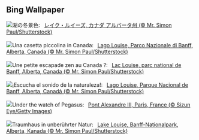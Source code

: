 ## Bing Wallpaper
![](https://www.bing.com/th?id=OHR.LakeLouise_JA-JP5881267112_UHD.jpg&w=1000)湖の冬景色:&nbsp;&ensp;[レイク・ルイーズ, カナダ アルバータ州 (© Mr. Simon Paul/Shutterstock)](https://www.bing.com/th?id=OHR.LakeLouise_JA-JP5881267112_UHD.jpg)
<br><br/>
![](https://www.bing.com/th?id=OHR.LakeLouise_IT-IT5093605505_UHD.jpg&w=1000)Una casetta piccolina in Canada:&nbsp;&ensp;[Lago Louise, Parco Nazionale di Banff, Alberta, Canada (© Mr. Simon Paul/Shutterstock)](https://www.bing.com/th?id=OHR.LakeLouise_IT-IT5093605505_UHD.jpg)
<br><br/>
![](https://www.bing.com/th?id=OHR.LakeLouise_FR-FR3546637527_UHD.jpg&w=1000)Une petite escapade zen au Canada ?:&nbsp;&ensp;[Lac Louise, parc national de Banff, Alberta, Canada (© Mr. Simon Paul/Shutterstock)](https://www.bing.com/th?id=OHR.LakeLouise_FR-FR3546637527_UHD.jpg)
<br><br/>
![](https://www.bing.com/th?id=OHR.LakeLouise_ES-ES1691998822_UHD.jpg&w=1000)¡Escucha el sonido de la naturaleza!:&nbsp;&ensp;[Lago Louise, Parque Nacional de Banff, Alberta, Canadá (© Mr. Simon Paul/Shutterstock)](https://www.bing.com/th?id=OHR.LakeLouise_ES-ES1691998822_UHD.jpg)
<br><br/>
![](https://www.bing.com/th?id=OHR.ParisBridge_EN-GB8372523882_UHD.jpg&w=1000)Under the watch of Pegasus:&nbsp;&ensp;[Pont Alexandre III, Paris, France (© Sizun Eye/Getty Images)](https://www.bing.com/th?id=OHR.ParisBridge_EN-GB8372523882_UHD.jpg)
<br><br/>
![](https://www.bing.com/th?id=OHR.LakeLouise_DE-DE3736207762_UHD.jpg&w=1000)Traumhaus in unberührter Natur:&nbsp;&ensp;[Lake Louise, Banff-Nationalpark, Alberta, Kanada (© Mr. Simon Paul/Shutterstock)](https://www.bing.com/th?id=OHR.LakeLouise_DE-DE3736207762_UHD.jpg)
<br><br/>
